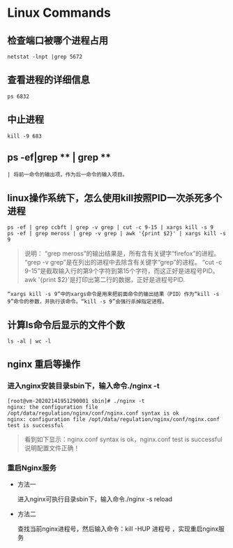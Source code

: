 # Linux Commands

## 检查端口被哪个进程占用

    netstat -lnpt |grep 5672

## 查看进程的详细信息

    ps 6832

## 中止进程

    kill -9 683

## ps -ef|grep ** | grep **

    | 将前一命令的输出项，作为后一命令的输入项目。

## linux操作系统下，怎么使用kill按照PID一次杀死多个进程

    ps -ef | grep ccbft | grep -v grep | cut -c 9-15 | xargs kill -s 9
    ps -ef | grep meross | grep -v grep | awk '{print $2}' | xargs kill -s 9

> 说明：
    “grep meross”的输出结果是，所有含有关键字“firefox”的进程。
    “grep -v grep”是在列出的进程中去除含有关键字“grep”的进程。
        “cut -c 9-15”是截取输入行的第9个字符到第15个字符，而这正好是进程号PID。
         awk '{print $2}'是打印出第二行的数据，正好是进程号PID.

    “xargs kill -s 9”中的xargs命令是用来把前面命令的输出结果（PID）作为“kill -s 9”命令的参数，并执行该命令。“kill -s 9”会强行杀掉指定进程。

## 计算ls命令后显示的文件个数

    ls -al | wc -l


## nginx 重启等操作


### 进入nginx安装目录sbin下，输入命令./nginx -t

    [root@vm-20202141951290001 sbin]# ./nginx -t
    nginx: the configuration file /opt/data/regulation/nginx/conf/nginx.conf syntax is ok
    nginx: configuration file /opt/data/regulation/nginx/conf/nginx.conf test is successful

> 看到如下显示：nginx.conf syntax is ok，nginx.conf test is successful说明配置文件正确！

### 重启Nginx服务

- 方法一
    
    进入nginx可执行目录sbin下，输入命令./nginx -s reload 

- 方法二

  查找当前nginx进程号，然后输入命令：kill -HUP 进程号 ，实现重启nginx服务